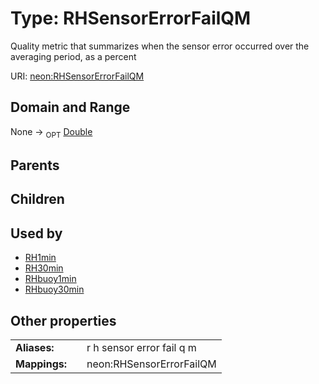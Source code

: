 
# Type: RHSensorErrorFailQM


Quality metric that summarizes when the sensor error occurred over the averaging period, as a percent

URI: [neon:RHSensorErrorFailQM](https://data.neonscience.org/RHSensorErrorFailQM)


## Domain and Range

None ->  <sub>OPT</sub> [Double](types/Double.md)

## Parents


## Children


## Used by

 * [RH1min](RH1min.md)
 * [RH30min](RH30min.md)
 * [RHbuoy1min](RHbuoy1min.md)
 * [RHbuoy30min](RHbuoy30min.md)

## Other properties

|  |  |  |
| --- | --- | --- |
| **Aliases:** | | r h sensor error fail q m |
| **Mappings:** | | neon:RHSensorErrorFailQM |

